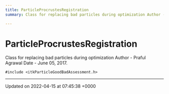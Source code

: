 ```yaml
---
title: ParticleProcrustesRegistration
summary: Class for replacing bad particles during optimization Author - Praful Agrawal Date - June 05, 2017. 

---
```


# ParticleProcrustesRegistration



Class for replacing bad particles during optimization Author - Praful Agrawal Date - June 05, 2017. 


`#include <itkParticleGoodBadAssessment.h>`

-------------------------------

Updated on 2022-04-15 at 07:45:38 +0000